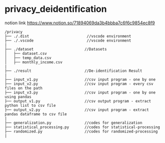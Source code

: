 # privacy_deidentification

notion link
https://www.notion.so/71894069da3b4bbba7c6f6c9854ec8f9

    /privacy
    ├── ./.dist                          //vscode environment
    ├── ./.vscode                        //vscode environment
    |
    ├── ./dataset                       //Datasets
    │   ├── dataset.csv     
    │   ├── temp_data.csv
    │   ├── monthly_income.csv
    |
    ├── ./result                        //De-identification Result
    |
    ├── input_v1.py                     //csv input program - one by one
    ├── input_v2.py                     //csv input program - every csv files on the path
    ├── input_v3.py                     //csv input program - one by one using pandas
    ├── output_v1.py                    //csv output program - extract python list to csv file
    ├── output_v2.py                    //csv input program - extract pandas dataframe to csv file
    |
    ├── generalization.py               //codes for generalization
    ├── statistical_processing.py       //codes for statistical-processing
    ├── randomized.py                   //codes for randomized-processing
    |
